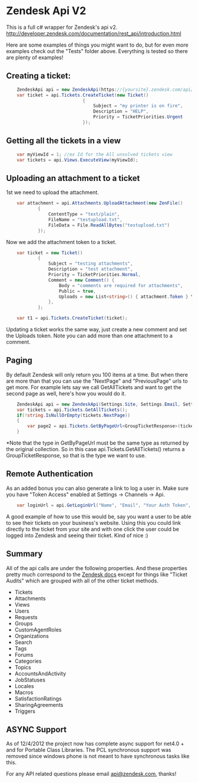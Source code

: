 Zendesk Api V2
==============

This is a full c# wrapper for Zendesk's api v2. http://developer.zendesk.com/documentation/rest_api/introduction.html

Here are some examples of things you might want to do, but for even more examples check out the "Tests" folder above. Everything is tested so there are plenty of examples!

Creating a ticket:
--------------

```C#
	ZendeskApi api = new ZendeskApi(https://{yoursite}.zendesk.com/api/v2, "your@email.com", "password"); 
	var ticket = api.Tickets.CreateTicket(new Ticket()
                             {
                                 Subject = "my printer is on fire",
                                 Description = "HELP",
                                 Priority = TicketPriorities.Urgent
                             });
```							 
							 
Getting all the tickets in a view
--------------

```C#
	var myViewId = 1; //ex Id for the All unsolved tickets view
	var tickets = api.Views.ExecuteView(myViewId);
```
	

Uploading an attachment to a ticket
--------------
1st we need to upload the attachment.

```C#
	var attachment = api.Attachments.UploadAttachment(new ZenFile()
            {
                ContentType = "text/plain",
                FileName = "testupload.txt",
                FileData = File.ReadAllBytes("testupload.txt")
            });
```
			
Now we add the attachment token to a ticket. 
	
```C#	
	var ticket = new Ticket()
            {
                Subject = "testing attachments",
                Description = "test attachment",
                Priority = TicketPriorities.Normal,
                Comment = new Comment() { 
                    Body = "comments are required for attachments", 
                    Public = true, 
                    Uploads = new List<string>() { attachment.Token } \\Add the attachment token here
                },
            };

    var t1 = api.Tickets.CreateTicket(ticket);
```	
	
Updating a ticket works the same way, just create a new comment and set the Uploads token. Note you can add more than one attachment to a comment.

Paging
--------------
By default Zendesk will only return you 100 items at a time. But when there are more than that you can use the "NextPage" and "PreviousPage" urls to get more. For example lets say we call GetAllTickets and want to get the second page as well, here's how you would do it.
	
```C#	
	ZendeskApi api = new ZendeskApi(Settings.Site, Settings.Email, Settings.Password);
	var tickets = api.Tickets.GetAllTickets();
	if(!string.IsNullOrEmpty(tickets.NextPage))
    {
        var page2 = api.Tickets.GetByPageUrl<GroupTicketResponse>(tickets.NextPage);
    }
```	
	
*Note that the type in GetByPageUrl<T> must be the same type as returned by the original collection. So in this case api.Tickets.GetAllTickets() returns a GroupTicketResponse, so that is the type we want to use.
	
Remote Authentication
--------------
As an added bonus you can also generate a link to log a user in. Make sure you have "Token Access" enabled at Settings -> Channels -> Api.

```C#
	var loginUrl = api.GetLoginUrl("Name", "Email", "Your Auth Token", "optional forward to url");
```	
	
A good example of how to use this would be, say you want a user to be able to see their tickets on your business's website. Using this you could link directly to the ticket from your site and with one click the user could be logged into Zendesk and seeing their ticket. Kind of nice :)

Summary
--------------
All of the api calls are under the following properties. And these properties pretty much correspond to the [Zendesk docs](http://developer.zendesk.com/documentation/rest_api/tickets.html) except for things like "Ticket Audits" which are grouped with all of the other ticket methods.
- Tickets
- Attachments
- Views
- Users
- Requests
- Groups
- CustomAgentRoles
- Organizations
- Search
- Tags
- Forums
- Categories
- Topics
- AccountsAndActivity
- JobStatuses
- Locales
- Macros
- SatisfactionRatings
- SharingAgreements
- Triggers

ASYNC Support
--------------
As of 12/4/2012 the project now has complete async support for net4.0 + and for Portable Class Libraries. The PCL synchronous support was removed since windows phone is not meant to have synchronous tasks like this. 

For any API related questions please email api@zendesk.com, thanks!